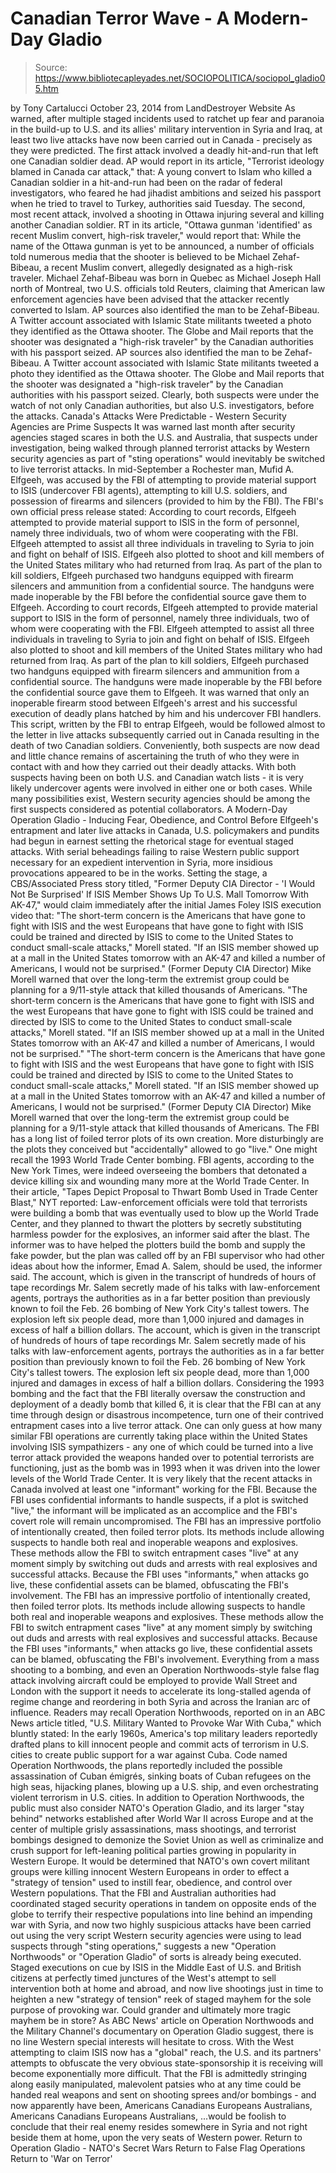 # Canadian Terror Wave - A Modern-Day Gladio

> Source: https://www.bibliotecapleyades.net/SOCIOPOLITICA/sociopol_gladio05.htm

by Tony Cartalucci October 23, 2014 from LandDestroyer Website
As warned, after multiple staged incidents used to ratchet up fear and paranoia in the build-up to U.S. and its allies' military intervention in Syria and Iraq, at least two live attacks have now been carried out in Canada - precisely as they were predicted. The first attack involved a deadly hit-and-run that left one Canadian soldier dead.
AP would report in its article, "Terrorist ideology blamed in Canada car attack," that:
A young convert to Islam who killed a Canadian soldier in a hit-and-run had been on the radar of federal investigators, who feared he had jihadist ambitions and seized his passport when he tried to travel to Turkey, authorities said Tuesday.
The second, most recent attack, involved a shooting in Ottawa injuring several and killing another Canadian soldier.
RT in its article, "Ottawa gunman 'identified' as recent Muslim convert, high-risk traveler," would report that:
While the name of the Ottawa gunman is yet to be announced, a number of officials told numerous media that the shooter is believed to be Michael Zehaf-Bibeau, a recent Muslim convert, allegedly designated as a high-risk traveler.
Michael Zehaf-Bibeau was born in Quebec as Michael Joseph Hall north of Montreal, two U.S. officials told Reuters, claiming that American law enforcement agencies have been advised that the attacker recently converted to Islam.
AP sources also identified the man to be Zehaf-Bibeau. A Twitter account associated with Islamic State militants tweeted a photo they identified as the Ottawa shooter. The Globe and Mail reports that the shooter was designated a "high-risk traveler" by the Canadian authorities with his passport seized.
AP sources also identified the man to be Zehaf-Bibeau. A Twitter account associated with Islamic State militants tweeted a photo they identified as the Ottawa shooter.
The Globe and Mail reports that the shooter was designated a "high-risk traveler" by the Canadian authorities with his passport seized.
Clearly, both suspects were under the watch of not only Canadian authorities, but also U.S. investigators, before the attacks.
Canada's Attacks Were Predictable - Western Security Agencies are Prime Suspects
It was warned last month after security agencies staged scares in both the U.S. and Australia, that suspects under investigation, being walked through planned terrorist attacks by Western security agencies as part of "sting operations" would inevitably be switched to live terrorist attacks.
In mid-September a Rochester man, Mufid A. Elfgeeh, was accused by the FBI of attempting to provide material support to ISIS (undercover FBI agents), attempting to kill U.S. soldiers, and possession of firearms and silencers (provided to him by the FBI).
The FBI's own official press release stated:
According to court records, Elfgeeh attempted to provide material support to ISIS in the form of personnel, namely three individuals, two of whom were cooperating with the FBI. Elfgeeh attempted to assist all three individuals in traveling to Syria to join and fight on behalf of ISIS. Elfgeeh also plotted to shoot and kill members of the United States military who had returned from Iraq. As part of the plan to kill soldiers, Elfgeeh purchased two handguns equipped with firearm silencers and ammunition from a confidential source. The handguns were made inoperable by the FBI before the confidential source gave them to Elfgeeh.
According to court records, Elfgeeh attempted to provide material support to ISIS in the form of personnel, namely three individuals, two of whom were cooperating with the FBI.
Elfgeeh attempted to assist all three individuals in traveling to Syria to join and fight on behalf of ISIS.
Elfgeeh also plotted to shoot and kill members of the United States military who had returned from Iraq. As part of the plan to kill soldiers, Elfgeeh purchased two handguns equipped with firearm silencers and ammunition from a confidential source.
The handguns were made inoperable by the FBI before the confidential source gave them to Elfgeeh.
It was warned that only an inoperable firearm stood between Elfgeeh's arrest and his successful execution of deadly plans hatched by him and his undercover FBI handlers.
This script, written by the FBI to entrap Elfgeeh, would be followed almost to the letter in live attacks subsequently carried out in Canada resulting in the death of two Canadian soldiers. Conveniently, both suspects are now dead and little chance remains of ascertaining the truth of who they were in contact with and how they carried out their deadly attacks. With both suspects having been on both U.S. and Canadian watch lists - it is very likely undercover agents were involved in either one or both cases.
While many possibilities exist, Western security agencies should be among the first suspects considered as potential collaborators.
A Modern-Day Operation Gladio - Inducing Fear, Obedience, and Control Before Elfgeeh's entrapment and later live attacks in Canada, U.S. policymakers and pundits had begun in earnest setting the rhetorical stage for eventual staged attacks.
With serial beheadings failing to raise Western public support necessary for an expedient intervention in Syria, more insidious provocations appeared to be in the works.
Setting the stage, a CBS/Associated Press story titled, "Former Deputy CIA Director - 'I Would Not Be Surprised' If ISIS Member Shows Up To U.S. Mall Tomorrow With AK-47," would claim immediately after the initial James Foley ISIS execution video that:
"The short-term concern is the Americans that have gone to fight with ISIS and the west Europeans that have gone to fight with ISIS could be trained and directed by ISIS to come to the United States to conduct small-scale attacks," Morell stated. "If an ISIS member showed up at a mall in the United States tomorrow with an AK-47 and killed a number of Americans, I would not be surprised." (Former Deputy CIA Director) Mike Morell warned that over the long-term the extremist group could be planning for a 9/11-style attack that killed thousands of Americans.
"The short-term concern is the Americans that have gone to fight with ISIS and the west Europeans that have gone to fight with ISIS could be trained and directed by ISIS to come to the United States to conduct small-scale attacks," Morell stated. "If an ISIS member showed up at a mall in the United States tomorrow with an AK-47 and killed a number of Americans, I would not be surprised."
"The short-term concern is the Americans that have gone to fight with ISIS and the west Europeans that have gone to fight with ISIS could be trained and directed by ISIS to come to the United States to conduct small-scale attacks," Morell stated.
"If an ISIS member showed up at a mall in the United States tomorrow with an AK-47 and killed a number of Americans, I would not be surprised."
(Former Deputy CIA Director) Mike Morell warned that over the long-term the extremist group could be planning for a 9/11-style attack that killed thousands of Americans.
The FBI has a long list of foiled terror plots of its own creation.
More disturbingly are the plots they conceived but "accidentally" allowed to go "live." One might recall the 1993 World Trade Center bombing. FBI agents, according to the New York Times, were indeed overseeing the bombers that detonated a device killing six and wounding many more at the World Trade Center. In their article, "Tapes Depict Proposal to Thwart Bomb Used in Trade Center Blast," NYT reported:
Law-enforcement officials were told that terrorists were building a bomb that was eventually used to blow up the World Trade Center, and they planned to thwart the plotters by secretly substituting harmless powder for the explosives, an informer said after the blast.
The informer was to have helped the plotters build the bomb and supply the fake powder, but the plan was called off by an FBI supervisor who had other ideas about how the informer, Emad A. Salem, should be used, the informer said.
The account, which is given in the transcript of hundreds of hours of tape recordings Mr. Salem secretly made of his talks with law-enforcement agents, portrays the authorities as in a far better position than previously known to foil the Feb. 26 bombing of New York City's tallest towers. The explosion left six people dead, more than 1,000 injured and damages in excess of half a billion dollars.
The account, which is given in the transcript of hundreds of hours of tape recordings Mr. Salem secretly made of his talks with law-enforcement agents, portrays the authorities as in a far better position than previously known to foil the Feb. 26 bombing of New York City's tallest towers.
The explosion left six people dead, more than 1,000 injured and damages in excess of half a billion dollars.
Considering the 1993 bombing and the fact that the FBI literally oversaw the construction and deployment of a deadly bomb that killed 6, it is clear that the FBI can at any time through design or disastrous incompetence, turn one of their contrived entrapment cases into a live terror attack.
One can only guess at how many similar FBI operations are currently taking place within the United States involving ISIS sympathizers - any one of which could be turned into a live terror attack provided the weapons handed over to potential terrorists are functioning, just as the bomb was in 1993 when it was driven into the lower levels of the World Trade Center. It is very likely that the recent attacks in Canada involved at least one "informant" working for the FBI.
Because the FBI uses confidential informants to handle suspects, if a plot is switched "live," the informant will be implicated as an accomplice and the FBI's covert role will remain uncompromised.
The FBI has an impressive portfolio of intentionally created, then foiled terror plots. Its methods include allowing suspects to handle both real and inoperable weapons and explosives. These methods allow the FBI to switch entrapment cases "live" at any moment simply by switching out duds and arrests with real explosives and successful attacks. Because the FBI uses "informants," when attacks go live, these confidential assets can be blamed, obfuscating the FBI's involvement.
The FBI has an impressive portfolio of intentionally created, then foiled terror plots. Its methods include allowing suspects to handle both real and inoperable weapons and explosives.
These methods allow the FBI to switch entrapment cases "live" at any moment simply by switching out duds and arrests with real explosives and successful attacks.
Because the FBI uses "informants," when attacks go live, these confidential assets can be blamed, obfuscating the FBI's involvement.
Everything from a mass shooting to a bombing, and even an Operation Northwoods-style false flag attack involving aircraft could be employed to provide Wall Street and London with the support it needs to accelerate its long-stalled agenda of regime change and reordering in both Syria and across the Iranian arc of influence.
Readers may recall Operation Northwoods, reported on in an ABC News article titled, "U.S. Military Wanted to Provoke War With Cuba," which bluntly stated:
In the early 1960s, America's top military leaders reportedly drafted plans to kill innocent people and commit acts of terrorism in U.S. cities to create public support for a war against Cuba.
Code named Operation Northwoods, the plans reportedly included the possible assassination of Cuban émigrés, sinking boats of Cuban refugees on the high seas, hijacking planes, blowing up a U.S. ship, and even orchestrating violent terrorism in U.S. cities.
In addition to Operation Northwoods, the public must also consider NATO's Operation Gladio, and its larger "stay behind" networks established after World War II across Europe and at the center of multiple grisly assassinations, mass shootings, and terrorist bombings designed to demonize the Soviet Union as well as criminalize and crush support for left-leaning political parties growing in popularity in Western Europe.
It would be determined that NATO's own covert militant groups were killing innocent Western Europeans in order to effect a "strategy of tension" used to instill fear, obedience, and control over Western populations.
That the FBI and Australian authorities had coordinated staged security operations in tandem on opposite ends of the globe to terrify their respective populations into line behind an impending war with Syria, and now two highly suspicious attacks have been carried out using the very script Western security agencies were using to lead suspects through "sting operations," suggests a new "Operation Northwoods" or "Operation Gladio" of sorts is already being executed.
Staged executions on cue by ISIS in the Middle East of U.S. and British citizens at perfectly timed junctures of the West's attempt to sell intervention both at home and abroad, and now live shootings just in time to heighten a new "strategy of tension" reek of staged mayhem for the sole purpose of provoking war.
Could grander and ultimately more tragic mayhem be in store?
As ABC News' article on Operation Northwoods and the Military Channel's documentary on Operation Gladio suggest, there is no line Western special interests will hesitate to cross.
With the West attempting to claim ISIS now has a "global" reach, the U.S. and its partners' attempts to obfuscate the very obvious state-sponsorship it is receiving will become exponentially more difficult.
That the FBI is admittedly stringing along easily manipulated, malevolent patsies who at any time could be handed real weapons and sent on shooting sprees and/or bombings - and now apparently have been,
Americans Canadians Europeans Australians,
Americans
Canadians
Europeans
Australians,
...would be foolish to conclude that their real enemy resides somewhere in Syria and not right beside them at home, upon the very seats of Western power.
Return to Operation Gladio - NATO's Secret Wars
Return to False Flag Operations
Return to 'War on Terror'
